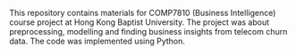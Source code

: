 This repository contains materials for COMP7810 (Business Intelligence) course project at Hong Kong Baptist University. The project was about preprocessing, modelling and finding business insights from telecom churn data. The code was implemented using Python.
